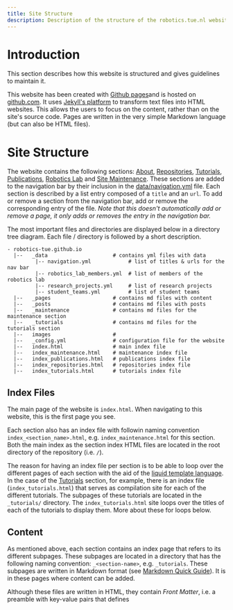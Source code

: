 ```yaml
---
title: Site Structure
description: Description of the structure of the robotics.tue.nl website
---
```


# Introduction

This section describes how this website is structured and gives guidelines to maintain it.

This website has been created with [Github pages](https://pages.github.com)and is hosted on [github.com](http://www.github.com). It uses [Jekyll's platform](https://jekyllrb.com/) to transform text files into HTML websites. This allows the users to focus on the content, rather than on the site's source code. Pages are written in the very simple Markdown language (but can also be HTML files).

# Site Structure

The website contains the following sections: [About](/about), [Repositories](/repositories), [Tutorials](/tutorials), [Publications](/publications), [Robotics Lab](/robotics_lab) and <a href="">Site Maintenance</a>. These sections are added to the navigation bar by their inclusion in the [data/navigation.yml](https://github.com/robotics-tue/robotics-tue.github.io/blob/master/_data/navigation.yml) file. Each section is described by a list entry composed of a `title` and an `url`. To add or remove a section from the navigation bar, add or remove the corresponding entry of the file. _Note that this doesn't automatically add or remove a page, it only adds or removes the entry in the navigation bar._

The most important files and directories are displayed below in a directory tree diagram. Each file / directory is followed by a short description.

```
- robotics-tue.github.io
  |--   _data                     # contains yml files with data
         |-- navigation.yml            # list of titles & urls for the nav bar      
         |-- robotics_lab_members.yml  # list of members of the robotics lab
         |-- research_projects.yml     # list of research projects
         |-- student_teams.yml         # list of student teams
  |--   _pages                    # contains md files with content
  |--   _posts                    # contains md files with posts
  |--   _maintenance              # contains md files for the maintenance section
  |--   _tutorials                # contains md files for the tutorials section
  |--   images                    # 
  |--   _config.yml               # configuration file for the website
  |--   index.html                # main index file
  |--   index_maintenance.html    # maintenance index file
  |--   index_publications.html   # publications index file
  |--   index_repositories.html   # repositories index file
  |--   index_tutorials.html      # tutorials index file
```


## Index Files

The main page of the website is `index.html`. When navigating to this website, this is the first page you see.

Each section also has an index file with followin naming convention `index_<section_name>.html`, e.g. `index_maintenance.html` for this section. Both the main index as the section index HTML files are located in the root directory of the repository (i.e. `/`).

The reason for having an index file per section is to be able to loop over the different pages of each section with the aid of the [liquid template language](https://shopify.github.io/liquid/). In the case of the [Tutorials](/tutorials) section, for example, there is an index file (`index_tutorials.html`) that serves as compilation site for each of the different tutorials. The subpages of these tutorials are located in the `_tutorials/` directory. The `index_tutorials.html` site loops over the titles of each of the tutorials to display them. More about these for loops below.

## Content

As mentioned above, each section contains an index page that refers to its different subpages. These subpages are located in a directory that has the following naming convention: `_<section-name>`, e.g. `_tutorials`. These subpages are written in Markdown format (see [Markdown Quick Guide](/tutorials/markdown-quick-guide)). It is in these pages where content can be added.

Although these files are written in HTML, they contain _Front Matter_, i.e. a preamble with key-value pairs that defines

